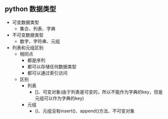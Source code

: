 ## python 数据类型
- 可变数据类型
    -  集合、列表、字典
- 不可变数据类型
    - 数字、字符串、元组
- 列表和元组区别
    - 相同点
        - 都是序列
        - 都可以存储任何数据类型
        - 都可以通过索引访问
    - 区别
        - 列表
            - []、可变对象(由于列表是可变的，所以不能作为字典的key，但是元组可以作为字典的key)
        - 元组
            - ()、元组没有insert()、append()方法、不可变对象